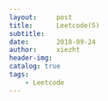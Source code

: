 ```yaml
---
layout:     post
title:      Leetcode(5)
subtitle:   
date:       2018-09-24
author:     xiezht
header-img: 
catalog: true
tags: 
    - Leetcode
---
```

